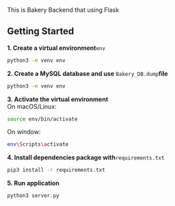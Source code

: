 This is Bakery Backend that using Flask

## Getting Started

**1. Create a virtual environment**`env`

```bash
python3 -m venv env
```

**2. Create a MySQL database and use** `Bakery_DB.dump`**file**

```bash
python3 -m venv env
```

**3. Activate the virtual environment**<br>
On macOS/Linux:

```bash
source env/bin/activate
```

On window:

```bash
env\Scripts\activate
```

**4. Install dependencies package with**`requirements.txt`

```bash
pip3 install -r requirements.txt
```

**5. Run application**

```bash
python3 server.py
```
